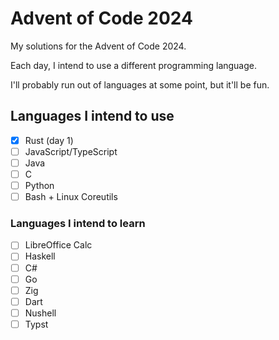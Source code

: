 # Advent of Code 2024

My solutions for the Advent of Code 2024.

Each day, I intend to use a different programming language.

I'll probably run out of languages at some point, but it'll be fun.

## Languages I intend to use

- [x] Rust (day 1)
- [ ] JavaScript/TypeScript
- [ ] Java
- [ ] C
- [ ] Python
- [ ] Bash + Linux Coreutils

### Languages I intend to learn

- [ ] LibreOffice Calc
- [ ] Haskell
- [ ] C#
- [ ] Go
- [ ] Zig
- [ ] Dart
- [ ] Nushell
- [ ] Typst
